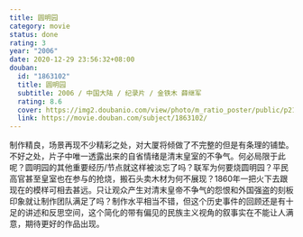```yaml
---
title: 圆明园
category: movie
status: done
rating: 3
year: "2006"
date: 2020-12-29 23:56:32+08:00
douban:
  id: "1863102"
  title: 圆明园
  subtitle: 2006 / 中国大陆 / 纪录片 / 金铁木 薛继军
  rating: 8.6
  cover: https://img2.doubanio.com/view/photo/m_ratio_poster/public/p2153507152.jpg
  link: https://movie.douban.com/subject/1863102/
---
```


制作精良，场景再现不少精彩之处，对大厦将倾做了不完整的但是有条理的铺垫。不好之处，片子中唯一透露出来的自省情绪是清末皇室的不争气。何必局限于此呢？圆明园的其他重要经历/节点就这样被淡忘了吗？联军为何要烧圆明园？平民高官甚至皇室也在参与的抢烧，搬石头卖木材为何不展现？1860年一把火下去跟现在的模样可相去甚远。只让观众产生对清末皇帝不争气的怨恨和外国强盗的刻板印象就让制作团队满足了吗？制作水平相当不错，但这个历史事件的回顾还是有十足的讲述和反思空间，这个简化的带有偏见的民族主义视角的叙事实在不能让人满意，期待更好的作品出现。
